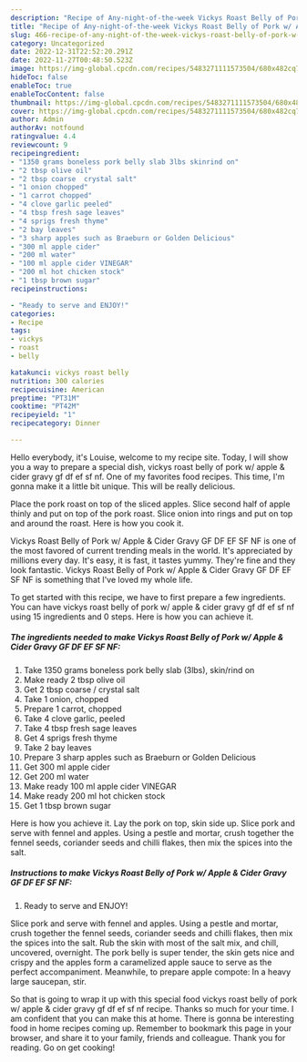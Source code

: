 ```yaml
---
description: "Recipe of Any-night-of-the-week Vickys Roast Belly of Pork w/ Apple &amp;amp; Cider Gravy GF DF EF SF NF"
title: "Recipe of Any-night-of-the-week Vickys Roast Belly of Pork w/ Apple &amp;amp; Cider Gravy GF DF EF SF NF"
slug: 466-recipe-of-any-night-of-the-week-vickys-roast-belly-of-pork-w-apple-and-amp-cider-gravy-gf-df-ef-sf-nf
category: Uncategorized
date: 2022-12-31T22:52:20.291Z
date: 2022-11-27T00:48:50.523Z
image: https://img-global.cpcdn.com/recipes/5483271111573504/680x482cq70/vickys-roast-belly-of-pork-w-apple-cider-gravy-gf-df-ef-sf-nf-recipe-main-photo.jpg
hideToc: false
enableToc: true
enableTocContent: false
thumbnail: https://img-global.cpcdn.com/recipes/5483271111573504/680x482cq70/vickys-roast-belly-of-pork-w-apple-cider-gravy-gf-df-ef-sf-nf-recipe-main-photo.jpg
cover: https://img-global.cpcdn.com/recipes/5483271111573504/680x482cq70/vickys-roast-belly-of-pork-w-apple-cider-gravy-gf-df-ef-sf-nf-recipe-main-photo.jpg
author: Admin
authorAv: notfound
ratingvalue: 4.4
reviewcount: 9
recipeingredient:
- "1350 grams boneless pork belly slab 3lbs skinrind on"
- "2 tbsp olive oil"
- "2 tbsp coarse  crystal salt"
- "1 onion chopped"
- "1 carrot chopped"
- "4 clove garlic peeled"
- "4 tbsp fresh sage leaves"
- "4 sprigs fresh thyme"
- "2 bay leaves"
- "3 sharp apples such as Braeburn or Golden Delicious"
- "300 ml apple cider"
- "200 ml water"
- "100 ml apple cider VINEGAR"
- "200 ml hot chicken stock"
- "1 tbsp brown sugar"
recipeinstructions:

- "Ready to serve and ENJOY!"
categories:
- Recipe
tags:
- vickys
- roast
- belly

katakunci: vickys roast belly 
nutrition: 300 calories
recipecuisine: American
preptime: "PT31M"
cooktime: "PT42M"
recipeyield: "1"
recipecategory: Dinner

---
```



Hello everybody, it's Louise, welcome to my recipe site. Today, I will show you a way to prepare a special dish, vickys roast belly of pork w/ apple &amp; cider gravy gf df ef sf nf. One of my favorites food recipes. This time, I'm gonna make it a little bit unique. This will be really delicious.

Place the pork roast on top of the sliced apples. Slice second half of apple thinly and put on top of the pork roast. Slice onion into rings and put on top and around the roast. Here is how you cook it.

Vickys Roast Belly of Pork w/ Apple &amp; Cider Gravy GF DF EF SF NF is one of the most favored of current trending meals in the world. It's appreciated by millions every day. It's easy, it is fast, it tastes yummy. They're fine and they look fantastic. Vickys Roast Belly of Pork w/ Apple &amp; Cider Gravy GF DF EF SF NF is something that I've loved my whole life.


To get started with this recipe, we have to first prepare a few ingredients. You can have vickys roast belly of pork w/ apple &amp; cider gravy gf df ef sf nf using 15 ingredients and 0 steps. Here is how you can achieve it.

<!--inarticleads1-->

##### The ingredients needed to make Vickys Roast Belly of Pork w/ Apple &amp; Cider Gravy GF DF EF SF NF:

1. Take 1350 grams boneless pork belly slab (3lbs), skin/rind on
1. Make ready 2 tbsp olive oil
1. Get 2 tbsp coarse / crystal salt
1. Take 1 onion, chopped
1. Prepare 1 carrot, chopped
1. Take 4 clove garlic, peeled
1. Take 4 tbsp fresh sage leaves
1. Get 4 sprigs fresh thyme
1. Take 2 bay leaves
1. Prepare 3 sharp apples such as Braeburn or Golden Delicious
1. Get 300 ml apple cider
1. Get 200 ml water
1. Make ready 100 ml apple cider VINEGAR
1. Make ready 200 ml hot chicken stock
1. Get 1 tbsp brown sugar


Here is how you achieve it. Lay the pork on top, skin side up. Slice pork and serve with fennel and apples. Using a pestle and mortar, crush together the fennel seeds, coriander seeds and chilli flakes, then mix the spices into the salt. 

<!--inarticleads2-->

##### Instructions to make Vickys Roast Belly of Pork w/ Apple &amp; Cider Gravy GF DF EF SF NF:


1. Ready to serve and ENJOY!

Slice pork and serve with fennel and apples. Using a pestle and mortar, crush together the fennel seeds, coriander seeds and chilli flakes, then mix the spices into the salt. Rub the skin with most of the salt mix, and chill, uncovered, overnight. The pork belly is super tender, the skin gets nice and crispy and the apples form a caramelized apple sauce to serve as the perfect accompaniment. Meanwhile, to prepare apple compote: In a heavy large saucepan, stir. 

So that is going to wrap it up with this special food vickys roast belly of pork w/ apple &amp; cider gravy gf df ef sf nf recipe. Thanks so much for your time. I am confident that you can make this at home. There is gonna be interesting food in home recipes coming up. Remember to bookmark this page in your browser, and share it to your family, friends and colleague. Thank you for reading. Go on get cooking!
